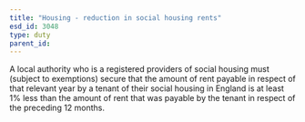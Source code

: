```yaml
---
title: "Housing - reduction in social housing rents"
esd_id: 3048
type: duty
parent_id:  
---
```


A local authority who is a registered providers of social housing must (subject to exemptions) secure that the amount of rent payable in respect of that relevant year by a tenant of their social housing in England is at least 1% less than the amount of rent that was payable by the tenant in respect of the preceding 12 months. 


